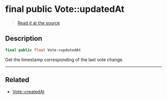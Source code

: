 # final public Vote::updatedAt

> [Read it at the source](https://github.com/julien-boudry/Condorcet/blob/master/src/Vote.php#L21)

## Description    

```php
final public float Vote->updatedAt 
```

Get the timestamp corresponding of the last vote change.

---------------------------------------

## Related

* [Vote::createdAt](/Docs/api-reference/Vote%20Class/Vote--createdAt.md)    
